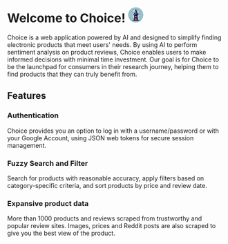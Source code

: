 # Welcome to Choice! <img src="public/wiz1.svg" width="35rem" height="35rem">

Choice is a web application powered by AI and designed to simplify finding electronic products that meet users' needs. By using AI to perform sentiment analysis on product reviews, Choice enables users to make informed decisions with minimal time investment. Our goal is for Choice to be the launchpad for consumers in their research journey, helping them to find products that they can truly benefit from. 

## Features
### Authentication
Choice provides you an option to log in with a username/password or with your Google Account, using JSON web tokens for secure session management.
### Fuzzy Search and Filter
Search for products with reasonable accuracy, apply filters based on category-specific criteria, and sort products by price and review date.
### Expansive product data
More than 1000 products and reviews scraped from trustworthy and popular review sites. Images, prices and Reddit posts are also scraped to give you the best view of the product.

